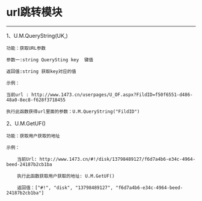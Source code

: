 # url跳转模块

---

1、U.M.QueryString\(UK,\)

```
功能：获取URL参数

参数一:string QuerySting key  键值

返回值:string 获取key对应的值

示例：

当前url : http://www.1473.cn/userpages/U_OF.aspx?FildID=f50f6551-d486-48a0-8ec8-f628f3718455

执行此函数获得url里面的参数：U.M.QueryString("FildID")
```

2、U.M.GetUF\(\)

```
功能：获取用户获取的地址

示例：

    当前Url: http://www.1473.cn/#!/disk/13798489127/f6d7a4b6-e34c-4964-beed-24187b2cb1ba

    执行此函数获取用户获取的地址: U.M.GetUF()

    返回值：["#!", "disk", "13798489127", "f6d7a4b6-e34c-4964-beed-24187b2cb1ba"]
```



